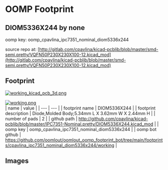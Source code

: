 # OOMP Footprint  
## DIOM5336X244  by none  
  
oomp key: oomp_cpavlina_ipc7351_nominal_diom5336x244  
  
source repo at: [http://gitlab.com/cpavlina/kicad-pcblib/blob/master/smd-semi.pretty/VQFN50P230X230X100-12.kicad_mod](http://gitlab.com/cpavlina/kicad-pcblib/blob/master/smd-semi.pretty/VQFN50P230X230X100-12.kicad_mod)  
## Footprint  
  
[![working_kicad_pcb_3d.png](working_kicad_pcb_3d_600.png)](working_kicad_pcb_3d.png)  
  
[![working.png](working_600.png)](working.png)  
| name | value | 
| --- | --- | 
| footprint name | DIOM5336X244 | 
| footprint description | Diode,Molded Body;5.34mm L X 3.62mm W X 2.44mm H | 
| number of pads | 2 | 
| github path | http://github.com/cpavlina/kicad-pcblib/blob/master/IPC7351-Nominal.pretty/DIOM5336X244.kicad_mod | 
| oomp key | oomp_cpavlina_ipc7351_nominal_diom5336x244 | 
| oomp bot github | https://github.com/oomlout/oomlout_oomp_footprint_bot/tree/main/footprints/cpavlina_ipc7351_nominal_diom5336x244/working | 
## Images  
